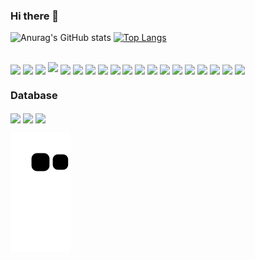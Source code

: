 ### Hi there 👋

<!--
**GabrielMesquitaOliveira/GabrielMesquitaOliveira** is a ✨ _special_ ✨ repository because its `README.md` (this file) appears on your GitHub profile.

Here are some ideas to get you started:

- 🔭 I’m currently working on ...
- 🌱 I’m currently learning ...
- 👯 I’m looking to collaborate on ...
- 🤔 I’m looking for help with ...
- 💬 Ask me about ...
- 📫 How to reach me: ...
- 😄 Pronouns: ...
- ⚡ Fun fact: ...
-->

![Anurag's GitHub stats](https://github-readme-stats.vercel.app/api?username=GabrielMesquitaOliveira&show_icons=true&theme=dracula)
[![Top Langs](https://github-readme-stats.vercel.app/api/top-langs/?username=GabrielMesquitaOliveira&hide_progress=true&theme=dracula)](https://github.com/GabrielMesquitaOliveira/github-readme-stats)


<div style="display: inline_block"><br>
  <img align="center" width=150px src="https://img.shields.io/badge/HTML5-E34F26?style=for-the-badge&logo=html5&logoColor=white">
  <img align="center" width=150px src="https://img.shields.io/badge/CSS3-1572B6?style=for-the-badge&logo=css3&logoColor=white">
  <img align="center" width=150px src="https://img.shields.io/badge/Sass-CC6699?style=for-the-badge&logo=sass&logoColor=white">
  <img src="https://cdn.jsdelivr.net/gh/devicons/devicon/icons/javascript/javascript-original.svg" />

  <img align="center" width=150px src="https://img.shields.io/badge/Node.js-43853D?style=for-the-badge&logo=node.js&logoColor=white">
  <img align="center" width=150px src="https://img.shields.io/badge/TypeScript-007ACC?style=for-the-badge&logo=typescript&logoColor=white">
  <img align="center" width=150px src="https://img.shields.io/badge/jQuery-0769AD?style=for-the-badge&logo=jquery&logoColor=white">
  <img align="center" width=150px src="https://img.shields.io/badge/Bootstrap-563D7C?style=for-the-badge&logo=bootstrap&logoColor=white">
  <img align="center" width=150px src="https://img.shields.io/badge/Tailwind_CSS-38B2AC?style=for-the-badge&logo=tailwind-css&logoColor=white">
  <img align="center" width=150px src="https://img.shields.io/badge/Vue.js-35495E?style=for-the-badge&logo=vue.js&logoColor=4FC08D">
  <img align="center" width=150px src="https://img.shields.io/badge/React-20232A?style=for-the-badge&logo=react&logoColor=61DAFB">
  <img align="center" width=150px src="https://img.shields.io/badge/Express.js-404D59?style=for-the-badge">
  <img align="center" width=150px src="https://img.shields.io/badge/Ionic-3880FF?style=for-the-badge&logo=ionic&logoColor=white">
  <img align="center" width=150px src="https://img.shields.io/badge/PHP-777BB4?style=for-the-badge&logo=php&logoColor=white">
  <img align="center" width=150px src="https://img.shields.io/badge/Laravel-FF2D20?style=for-the-badge&logo=laravel&logoColor=white">
  <img align="center" width=150px src="	https://img.shields.io/badge/Spring-6DB33F?style=for-the-badge&logo=spring&logoColor=white">

<!--databases-->
 <img align="center" src="https://img.shields.io/badge/MySQL-00000F?style=for-the-badge&logo=mysql&logoColor=white">
 <img align="center" src="https://img.shields.io/badge/PostgreSQL-316192?style=for-the-badge&logo=postgresql&logoColor=white">
 <img align="center" src="https://img.shields.io/badge/MongoDB-4EA94B?style=for-the-badge&logo=mongodb&logoColor=white">

</div>

### Database


<div style="display: inline_block">

<!--databases-->
<img align="center" width=150px src="https://img.shields.io/badge/MySQL-00000F?style=for-the-badge&logo=mysql&logoColor=white">
 <img align="center" width=150px src="https://img.shields.io/badge/PostgreSQL-316192?style=for-the-badge&logo=postgresql&logoColor=white">
 <img align="center" width=150px src="https://img.shields.io/badge/MongoDB-4EA94B?style=for-the-badge&logo=mongodb&logoColor=white">



</div>




![snake gif](https://github.com/GabrielMesquitaOliveira/GabrielMesquitaOliveira/blob/output/github-contribution-grid-snake.svg)
